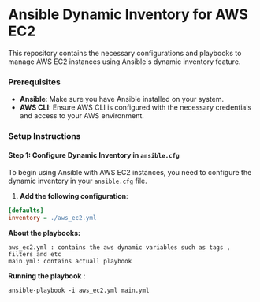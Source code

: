 # Ansible Dynamic Inventory for AWS EC2

This repository contains the necessary configurations and playbooks to manage AWS EC2 instances using Ansible's dynamic inventory feature.

### Prerequisites

- **Ansible**: Make sure you have Ansible installed on your system.
- **AWS CLI**: Ensure AWS CLI is configured with the necessary credentials and access to your AWS environment.

### Setup Instructions

#### Step 1: Configure Dynamic Inventory in `ansible.cfg`

To begin using Ansible with AWS EC2 instances, you need to configure the dynamic inventory in your `ansible.cfg` file.

1. **Add the following configuration**:

```ini
[defaults]
inventory = ./aws_ec2.yml

```
**About the playbooks:**

```
aws_ec2.yml : contains the aws dynamic variables such as tags , filters and etc
main.yml: contains actuall playbook

```
**Running the playbook** :

```
ansible-playbook -i aws_ec2.yml main.yml

```

